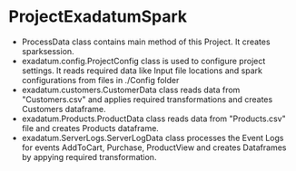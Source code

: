 # ProjectExadatumSpark
* ProcessData class contains main method of this Project. It creates sparksession.
* exadatum.config.ProjectConfig class is used to configure project settings. It reads required data like Input file locations and spark configurations from files in ./Config folder
* exadatum.customers.CustomerData class reads data from "Customers.csv" and applies required transformations and creates Customers dataframe.
* exadatum.Products.ProductData class reads data from "Products.csv" file and creates Products dataframe.
* exadatum.ServerLogs.ServerLogData class processes the Event Logs for events AddToCart, Purchase, ProductView and creates Dataframes by appying required transformation.
